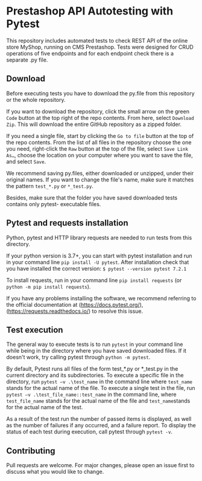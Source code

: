 # Prestashop API Autotesting with Pytest

This repository includes automated tests to check REST API of the online store MyShop, running on CMS Prestashop. Tests were designed for CRUD operations of five endpoints and for each endpoint check there is a separate .py file.

## Download
Before executing tests you have to download the py.file from this repository or the whole repository.

If you want to download the repository, click the small arrow on the green ```Code``` button at the top right of the repo contents. From here, select ```Download Zip```. This will download the entire GitHub repository as a zipped folder.

If you need a single file, start by clicking the ```Go to file``` button at the top of the repo contents. From the list of all files in the repository choose the one you need, right-click the ```Raw``` button at the top of the file, select ```Save Link As…```, choose the location on your computer where you want to save the file, and select ```Save```.

We recommend saving py.files, either downloaded or unzipped, under their original names. If you want to change the file's name, make sure it matches the pattern ```test_*.py``` or ```*_test.py```.
  
Besides, make sure that the folder you have saved downloaded tests contains only pytest- executable files.

## Pytest and requests installation
Python, pytest and HTTP library requests are needed to run tests from this directory.

If your python version is 3.7+, you can start with pytest installation and run in your command line ```pip install -U pytest```. After installation check that you have installed the correct version: ```$ pytest --version pytest 7.2.1```

To install requests, run in your command line ```pip install requests``` (or ```python -m pip install requests```).

If you have any problems installing the software, we recommend referring to the official documentation  at (https://docs.pytest.org/), (https://requests.readthedocs.io/) to resolve this issue.

## Test execution
The general way to execute tests is to run ```pytest``` in your command line while being in the directory where you have saved downloaded files.
If it doesn't work, try calling pytest through ```python -m pytest```.

By default, Pytest runs all files of the form test_*.py or *_test.py in the current directory and its subdirectories. To execute a specific file in the directory, run ```pytest –v .\test_name``` in the command line where ```test_name``` stands for the actual name of the file. To execute a single test in the file, run ```pytest –v .\test_file_name::test_name``` in the command line, where ```test_file_name``` stands for the actual name of the file and ```test_name```stands for the actual name of the test. 

As а result of the test run the number of passed items is displayed, as well as the number of failures if any occurred, and а failure report.
To display the status of each test during execution, call pytest through ```pytest -v```.

## Contributing

Pull requests are welcome. For major changes, please open an issue first to discuss what you would like to change.
